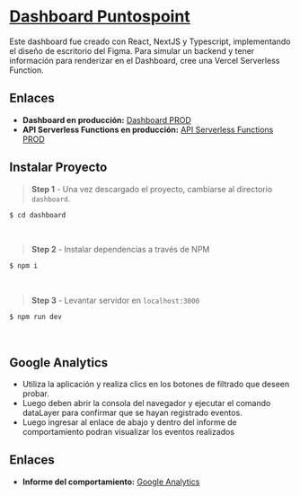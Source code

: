 # [Dashboard Puntospoint](https://sbarlett-dashboard.vercel.app/)

Este dashboard fue creado con React, NextJS y Typescript, implementando el diseño de escritorio del Figma. Para simular un backend y tener información para renderizar en el Dashboard, cree una Vercel Serverless Function.

## Enlaces

- **Dashboard en producción:** [Dashboard PROD](https://sbarlett-dashboard.vercel.app/)
- **API Serverless Functions en producción:** [API Serverless Functions PROD](https://api-serveless-vercel.vercel.app/api/data)

## Instalar Proyecto

> **Step 1** - Una vez descargado el proyecto, cambiarse al directorio  `dashboard`.

```bash
$ cd dashboard
```
<br >


> **Step 2** - Instalar dependencias a través de NPM 

```bash
$ npm i
```
<br >

> **Step 3** - Levantar servidor en `localhost:3000`

```bash
$ npm run dev 
```
<br >

## Google Analytics

- Utiliza la aplicación y realiza clics en los botones de filtrado que deseen probar.
- Luego deben abrir la consola del navegador y ejecutar el comando dataLayer para confirmar que se hayan registrado eventos.
- Luego ingresar al enlace de abajo y dentro del informe de comportamiento podran visualizar los eventos realizados

## Enlaces

- **Informe del comportamiento:** [Google Analytics](https://analytics.google.com/analytics/web/#/p424192479/realtime/overview?params=_u..nav%3Dmaui&collectionId=user)